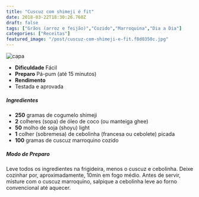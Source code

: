 ```yaml
---
title: "Cuscuz com shimeji é fit"
date: 2018-03-22T18:30:26.760Z
draft: false
tags: ["Grãos (arroz e feijão)","Cozido","Marroquina","Dia a Dia"]
categories: ["Receitas"]
featured_image: "/post/cuscuz-com-shimeji-e-fit.f8d0350c.jpg"
---
```


![capa](/post/cuscuz-com-shimeji-e-fit.f8d0350c.jpg)

*   **Dificuldade** Fácil
*   **Preparo** Pá-pum (até 15 minutos)
*   **Rendimento**
*   Testada e aprovada
    

##### Ingredientes

*   **250** gramas de cogumelo shimeji
*   **2** colheres (sopa) de óleo de coco (ou manteiga ghee)
*   **50** molho de soja (shoyu) light
*   **1** colher (sobremesa) de cebolinha (francesa ou cebolete) picada
*   **100** gramas de cuscuz marroquino cozido

##### Modo de Preparo

Leve todos os ingredientes na frigideira, menos o cuscuz e cebolinha. Deixe cozinhar por, aproximadamente, 10min em fogo médio. Antes de servir, misture com o cuscuz marroquino, salpique a cebolinha leve ao forno convencional até aquecer.
